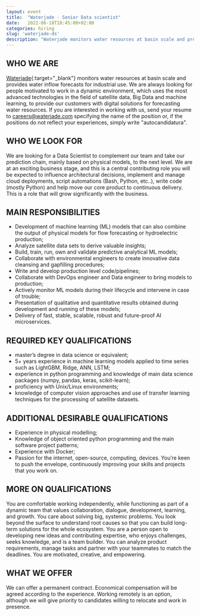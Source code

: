 ```yaml
---
layout: event
title:  "Waterjade - Senior Data scientist"
date:   2022-06-18T18:45:00+02:00
categories: hiring
slug: 'waterjade-ds'
description: "Waterjade monitors water resources at basin scale and provides water inflow forecasts for industrial use."
---
```


## WHO WE ARE
[Waterjade](http://waterjade.com){:target="_blank"}  monitors water resources at basin scale and provides water inflow forecasts for industrial use.
We are always looking for people motivated to work in a dynamic environment, which uses the most advanced technologies in the field of satellite data, Big Data and machine learning, to provide our customers with digital solutions for forecasting water resources.
If you are interested in working with us, send your resume to careers@waterjade.com specifying the name of the position or, if the positions do not reflect your experiences, simply write "autocandidatura".

## WHO WE LOOK FOR
We are looking for a Data Scientist to complement our team and take our prediction chain, mainly based on physical models, to the next level.
We are at an exciting business stage, and this is a central contributing role you will be expected to influence architectural decisions, implement and manage cloud deployments, script automations (Bash, Python, etc..), write code (mostly Python) and help move our core product to continuous delivery. This is a role that will grow significantly with the business.

## MAIN RESPONSIBILITIES
- Development of machine learning (ML) models that can also combine the output of physical models for flow forecasting or hydroelectric production;
- Analyze satellite data sets to derive valuable insights;
- Build, train, run, own and validate predictive analytical ML models;
- Collaborate with environmental engineers to create innovative data cleansing and gapfilling procedures;
- Write and develop production level code/pipelines;
- Collaborate with DevOps engineer and Data engineer to bring models to production;
- Actively monitor ML models during their lifecycle and intervene in case of trouble;
- Presentation of qualitative and quantitative results obtained during development and running of these models;
- Delivery of fast, stable, scalable, robust and future-proof AI microservices.

## REQUIRED KEY QUALIFICATIONS
- master’s degree in data science or equivalent;
- 5+ years experience in machine learning models applied to time series such as LightGBM, Ridge, ANN, LSTM;
- experience in python programming and knowledge of main data science packages (numpy, pandas, keras, scikit-learn);
- proficiency with Unix/Linux environments;
- knowledge of computer vision approaches and use of transfer learning techniques for the processing of satellite datasets.

## ADDITIONAL DESIRABLE QUALIFICATIONS
- Experience in physical modelling;
- Knowledge of object oriented python programming and the main software project patterns;
- Experience with Docker;
- Passion for the internet, open-source, computing, devices. You’re keen to push the envelope, continuously improving your skills and projects that you work on.

## MORE ON QUALIFICATIONS
You are comfortable working independently, while functioning as part of a dynamic team that values collaboration, dialogue, development, learning, and growth.
You care about solving big, systemic problems. You look beyond the surface to understand root causes so that you can build long-term solutions for the whole ecosystem.
You are a person open to developing new ideas and contributing expertise, who enjoys challenges, seeks knowledge, and is a team builder.
You can analyze product requirements, manage tasks and partner with your teammates to match the deadlines.
You are motivated, creative, and empowering.

## WHAT WE OFFER
We can offer a permanent contract. Economical compensation will be agreed according to the experience.
Working remotely is an option, although we will give priority to candidates willing to relocate and work in presence.